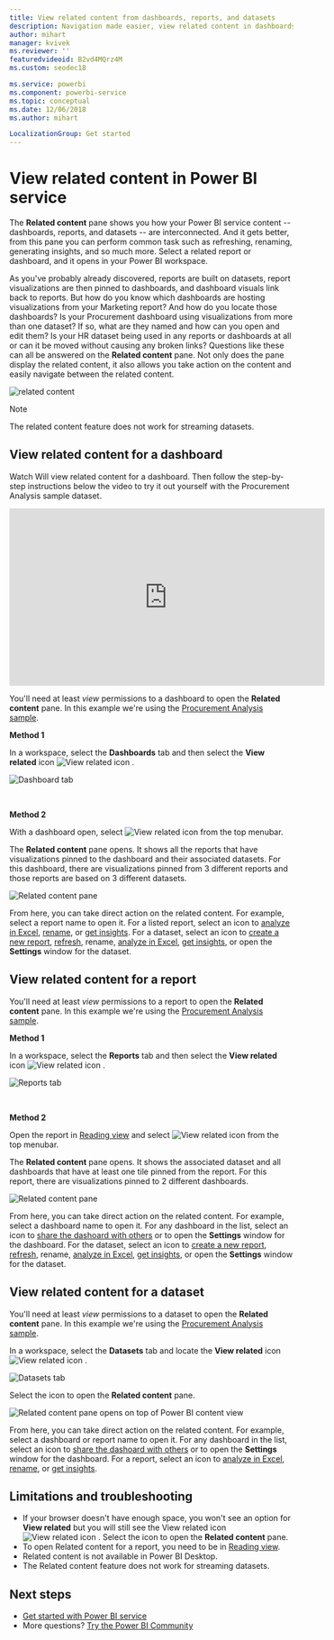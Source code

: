 ```yaml
---
title: View related content from dashboards, reports, and datasets
description: Navigation made easier, view related content in dashboards, reports, and datasets
author: mihart
manager: kvivek
ms.reviewer: ''
featuredvideoid: B2vd4MQrz4M
ms.custom: seodec18

ms.service: powerbi
ms.component: powerbi-service
ms.topic: conceptual
ms.date: 12/06/2018
ms.author: mihart

LocalizationGroup: Get started
---
```

# View related content in Power BI service
The **Related content** pane shows you how your Power BI service content -- dashboards, reports, and datasets -- are interconnected.  And it gets better, from this pane you can perform common task such as refreshing, renaming, generating insights, and so much more. Select a related report or dashboard, and it opens in your Power BI workspace.   

As you've probably already discovered, reports are built on datasets, report visualizations are then pinned to dashboards, and dashboard visuals link back to reports. But how do you know which dashboards are hosting visualizations from your Marketing report? And how do you locate those  dashboards? Is your Procurement dashboard using visualizations from more than one dataset? If so, what are they named and how can you open and edit them? Is your HR dataset being used in any reports or dashboards at all or can it be moved without causing any broken links? Questions like these can all be answered on the **Related content** pane.  Not only does the pane display the related content, it also allows you take action on the content and easily navigate between the related content.

![related content](./media/end-user-related/power-bi-view-related-dashboard-new.png)

> [!NOTE]
> The related content feature does not work for streaming datasets.
> 
> 

## View related content for a dashboard
Watch Will view related content for a dashboard. Then follow the step-by-step instructions below the video to try it out yourself with the Procurement Analysis sample dataset.

<iframe width="560" height="315" src="https://www.youtube.com/embed/B2vd4MQrz4M#t=3m05s" frameborder="0" allowfullscreen></iframe>


You'll need at least *view* permissions to a dashboard to open the **Related content** pane. In this example we're using the [Procurement Analysis sample](../sample-procurement.md).

**Method 1**

In a workspace, select the **Dashboards** tab and then select the **View related** icon ![View related icon](./media/end-user-related/power-bi-view-related-icon-new.png)  .

![Dashboard tab](./media/end-user-related/power-bi-view-related-dash-newer.png)

<br>

**Method 2**

With a dashboard open, select   ![View related icon](./media/end-user-related/power-bi-view-related-new.png) from the top menubar.

The **Related content** pane opens. It shows all the reports that have visualizations pinned to the dashboard and their associated datasets. For this dashboard, there are visualizations pinned from 3 different reports and those reports are based on 3 different datasets.

![Related content pane](./media/end-user-related/power-bi-view-related-dashboard-new.png)

From here, you can take direct action on the related content.  For example, select a report name to open it.  For a listed report, select an icon to [analyze in Excel](../service-analyze-in-excel.md), [rename](../service-rename.md), or [get insights](end-user-insights.md). For a dataset, select an icon to [create a new report](../service-report-create-new.md), [refresh](../refresh-data.md), rename, [analyze in Excel](../service-analyze-in-excel.md), [get insights](end-user-insights.md), or open the **Settings** window for the dataset.  

## View related content for a report
You'll need at least *view* permissions to a report to open the **Related content** pane. In this example we're using the [Procurement Analysis sample](../sample-procurement.md).

**Method 1**

In a workspace, select the **Reports** tab and then select the **View related** icon ![View related icon](./media/end-user-related/power-bi-view-related-icon-new.png)  .

![Reports tab](./media/end-user-related/power-bi-view-related-report-newer.png)

<br>

**Method 2**

Open the report in [Reading view](end-user-reading-view.md) and select   ![View related icon](./media/end-user-related/power-bi-view-related-new.png) from the top menubar.

The **Related content** pane opens. It shows the associated dataset and all dashboards that have at least one tile pinned from the report. For this report, there are visualizations pinned to 2 different dashboards.

![Related content pane](./media/end-user-related/power-bi-view-related-report.png)

From here, you can take direct action on the related content.  For example, select a dashboard name to open it.  For any dashboard in the list, select an icon to [share the dashoard with others](../service-share-dashboards.md) or to open the **Settings** window for the dashboard. For the dataset, select an icon to [create a new report](../service-report-create-new.md), [refresh](../refresh-data.md), rename, [analyze in Excel](../service-analyze-in-excel.md), [get insights](end-user-insights.md), or open the **Settings** window for the dataset.  

## View related content for a dataset
You'll need at least *view* permissions to a dataset to open the **Related content** pane. In this example we're using the [Procurement Analysis sample](../sample-procurement.md).

In a workspace, select the **Datasets** tab and locate the **View related** icon ![View related icon](./media/end-user-related/power-bi-view-related-icon-new.png)  .

![Datasets tab](./media/end-user-related/power-bi-view-related-dataset-newer.png)

Select the icon to open the **Related content** pane.

![Related content pane opens on top of Power BI content view](media/end-user-related/power-bi-datasets.png)

From here, you can take direct action on the related content.  For example, select a dashboard or report name to open it.  For any dashboard in the list, select an icon to [share the dashoard with others](../service-share-dashboards.md) or to open the **Settings** window for the dashboard. For a report, select an icon to [analyze in Excel](../service-analyze-in-excel.md), [rename](../service-rename.md), or [get insights](end-user-insights.md).  

## Limitations and troubleshooting
* If your browser doesn't have enough space, you won't see an option for **View related** but you will still see the View related icon  ![View related icon](./media/end-user-related/power-bi-view-related-icon-new.png)  . Select the icon to open the **Related content** pane.
* To open Related content for a report, you need to be in [Reading view](end-user-reading-view.md).
* Related content is not available in Power BI Desktop.
* The Related content feature does not work for streaming datasets.

## Next steps
* [Get started with Power BI service](../service-get-started.md)
* More questions? [Try the Power BI Community](http://community.powerbi.com/)

